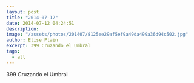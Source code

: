 ```yaml
---
layout: post
title: "2014-07-12"
date: 2014-07-12 04:24:51
description: 
image: "/assets/photos/201407/8125ee29af5ef9a49da499a36d94c502.jpg"
author: Elise Plain
excerpt: 399 Cruzando el Umbral
tags: 
  - all
---
```


399 Cruzando el Umbral
<p></p>

